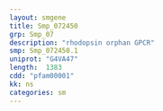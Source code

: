 ```yaml
---
layout: smgene
title: Smp_072450
grp: Smp_07
description: "rhodopsin orphan GPCR"
smp: Smp_072450.1
uniprot: "G4VA47"
length:  1383
cdd: "pfam00001"
kk: ns
categories: sm
---
```

